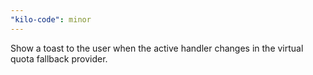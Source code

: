 ```yaml
---
"kilo-code": minor
---
```


Show a toast to the user when the active handler changes in the virtual quota fallback provider.
